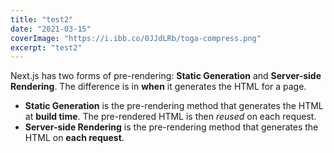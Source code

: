 ```yaml
---
title: "test2"
date: "2021-03-15"
coverImage: "https://i.ibb.co/0JJdLRb/toga-compress.png"
excerpt: "test2"
---
```


Next.js has two forms of pre-rendering: **Static Generation** and **Server-side Rendering**. The difference is in **when** it generates the HTML for a page.

- **Static Generation** is the pre-rendering method that generates the HTML at **build time**. The pre-rendered HTML is then _reused_ on each request.
- **Server-side Rendering** is the pre-rendering method that generates the HTML on **each request**.
